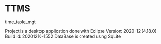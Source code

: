 # TTMS
time_table_mgt

Project is a desktop application done with 
Eclipse Version: 2020-12 (4.18.0) Build id: 20201210-1552
DataBase is created using SqLite
